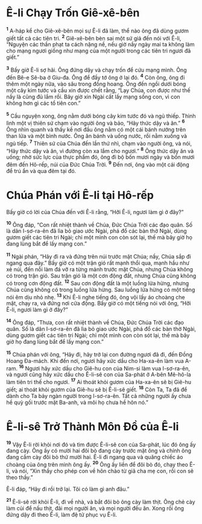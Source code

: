 # Ê-li Chạy Trốn Giê-xê-bên

<sup><b>1</b></sup> A-háp kể cho Giê-xê-bên mọi sự Ê-li đã làm, thể nào ông đã dùng gươm giết tất cả các tiên tri. <sup><b>2</b></sup> Giê-xê-bên bèn sai một sứ giả đến nói với Ê-li, “Nguyện các thần phạt ta cách nặng nề, nếu giờ nầy ngày mai ta không làm cho mạng ngươi giống như mạng của một người trong các tiên tri ngươi đã giết.”

<sup><b>3</b></sup> Bấy giờ Ê-li sợ hãi. Ông đứng dậy và chạy trốn để cứu mạng mình. Ông đến Bê-e Sê-ba ở Giu-đa. Ông để đầy tớ ông ở lại đó. <sup><b>4</b></sup> Còn ông, ông đi thêm một ngày nữa, vào sâu trong đồng hoang. Ông đến ngồi dưới bóng một cây kim tước và cầu xin được chết rằng, “Lạy Chúa, con được như thế nầy là cũng đủ lắm rồi. Bây giờ xin Ngài cất lấy mạng sống con, vì con không hơn gì các tổ tiên con.”

<sup><b>5</b></sup> Cầu nguyện xong, ông nằm dưới bóng cây kim tước đó và ngủ thiếp. Thình lình một vị thiên sứ chạm vào người ông và bảo, “Hãy thức dậy và ăn.” <sup><b>6</b></sup> Ông nhìn quanh và thấy kề nơi đầu ông nằm có một cái bánh nướng trên than lửa và một bình nước. Ông ăn bánh và uống nước, rồi nằm xuống và ngủ tiếp. <sup><b>7</b></sup> Thiên sứ của Chúa đến lần thứ nhì, chạm vào người ông, và nói, “Hãy thức dậy và ăn, vì đường còn xa lắm cho ngươi.” <sup><b>8</b></sup> Ông thức dậy ăn và uống; nhờ sức lực của thực phẩm đó, ông đi bộ bốn mươi ngày và bốn mươi đêm đến Hô-rếp, núi của Ðức Chúa Trời. <sup><b>9</b></sup> Ðến nơi, ông vào một cái động để trú ẩn và qua đêm tại đó.

# Chúa Phán với Ê-li tại Hô-rếp

Bấy giờ có lời của Chúa đến với Ê-li rằng, “Hỡi Ê-li, ngươi làm gì ở đây?”

<sup><b>10</b></sup> Ông đáp, “Con rất nhiệt thành về Chúa, Ðức Chúa Trời các đạo quân. Số là dân I-sơ-ra-ên đã lìa bỏ giao ước Ngài, phá đổ các bàn thờ Ngài, dùng gươm giết các tiên tri Ngài; chỉ một mình con còn sót lại, thế mà bây giờ họ đang lùng bắt để lấy mạng con.”

<sup><b>11</b></sup> Ngài phán, “Hãy đi ra và đứng trên núi trước mặt Chúa; nầy, Chúa sắp đi ngang qua đây.” Bấy giờ có một trận gió rất mạnh thổi qua, mạnh hầu như xẻ núi, đến nỗi làm đá vỡ ra từng mảnh trước mặt Chúa, nhưng Chúa không có trong trận gió. Sau trận gió là một cơn động đất, nhưng Chúa cũng không có trong cơn động đất. <sup><b>12</b></sup> Sau cơn động đất là một luồng lửa hừng, nhưng Chúa cũng không có trong luồng lửa hừng. Sau luồng lửa hừng có một tiếng nói êm dịu nhỏ nhẹ. <sup><b>13</b></sup> Khi Ê-li nghe tiếng đó, ông vội lấy áo choàng che mặt, chạy ra, và đứng nơi cửa động. Bấy giờ có một tiếng nói với ông, “Hỡi Ê-li, ngươi làm gì ở đây?”

<sup><b>14</b></sup> Ông đáp, “Thưa, con rất nhiệt thành về Chúa, Ðức Chúa Trời các đạo quân. Số là dân I-sơ-ra-ên đã lìa bỏ giao ước Ngài, phá đổ các bàn thờ Ngài, dùng gươm giết các tiên tri Ngài; chỉ một mình con còn sót lại, thế mà bây giờ họ đang lùng bắt để lấy mạng con.”

<sup><b>15</b></sup> Chúa phán với ông, “Hãy đi, hãy trở lại con đường ngươi đã đi, đến Ðồng Hoang Ða-mách. Khi đến nơi, ngươi hãy xức dầu cho Ha-xa-ên làm vua A-ram. <sup><b>16</b></sup> Ngươi hãy xức dầu cho Giê-hu con của Nim-si làm vua I-sơ-ra-ên, và ngươi cũng hãy xức dầu cho Ê-li-sê con của Sa-phát ở A-bên Mê-hô-la làm tiên tri thế cho ngươi. <sup><b>17</b></sup> Ai thoát khỏi gươm của Ha-xa-ên sẽ bị Giê-hu giết; ai thoát khỏi gươm của Giê-hu sẽ bị Ê-li-sê giết. <sup><b>18</b></sup> Còn Ta, Ta đã để dành cho Ta bảy ngàn người trong I-sơ-ra-ên. Tất cả những người ấy chưa hề quỳ gối trước mặt Ba-anh, và môi họ chưa hề hôn nó.”

# Ê-li-sê Trở Thành Môn Ðồ của Ê-li

<sup><b>19</b></sup> Vậy Ê-li rời khỏi nơi đó và tìm được Ê-li-sê con của Sa-phát, lúc đó ông ấy đang cày. Ông ấy có mười hai đôi bò đang cày trước mặt ông và chính ông đang cầm cày đôi bò thứ mười hai. Ê-li đi ngang qua và quăng chiếc áo choàng của ông trên mình ông ấy. <sup><b>20</b></sup> Ông ấy liền để đôi bò đó, chạy theo Ê-li, và nói, “Xin thầy cho phép con về hôn chào từ giã cha mẹ con, rồi con sẽ theo thầy.”

Ê-li đáp, “Hãy đi rồi trở lại. Tôi có làm gì anh đâu.”

<sup><b>21</b></sup> Ê-li-sê rời khỏi Ê-li, đi về nhà, và bắt đôi bò ông cày làm thịt. Ông chẻ cày làm củi để nấu thịt, đãi mọi người ăn, và mọi người đều ăn. Xong rồi ông đứng dậy đi theo Ê-li, làm đệ tử phục vụ Ê-li.
